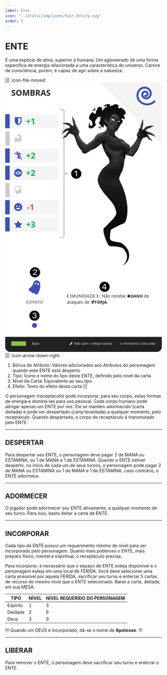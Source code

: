 ```yaml
---
label: Ente
icon: "../static/img/icons/Suit_Entity.svg"
order: 5
---
```


# ENTE

É uma espécie de alma, superior à humana. Um aglomerado de uma forma específica de energia relacionada a uma característica do universo. Carece de consciência, porém, é capaz de agir sobre a natureza.

||| :icon-file-moved:
![](../static/img/cards/entity.png)
||| :icon-arrow-down-right:
1.	Bônus de Atributo: Valores adicionados aos Atributos do personagem quando este ENTE está desperto
2.	Tipo: Ícone e nome do tipo deste ENTE, definido pelo nível da carta
3.	Nível da Carta: Equivalente ao seu tipo
4.	Efeito: Texto do efeito desta carta
|||


O personagem (receptáculo) pode incorporar, para seu corpo, estas formas de energia e dominá-las para uso pessoal. Cada corpo humano pode abrigar apenas um ENTE por vez. Ele se mantém adormecido (carta deitada) e pode ser despertado (carta levantada) a qualquer momento, pelo receptáculo. Quando despertado, o corpo do receptáculo é transmutado pelo ENTE.

---

## DESPERTAR
Para despertar seu ENTE, o personagem deve pagar 2 de MANA ou ESTAMINA, ou 1 de MANA e 1 de ESTAMINA. Quando o ENTE estiver desperto, no início de cada um de seus turnos, o personagem pode pagar 2 de MANA ou ESTAMINA ou 1 de MANA e 1 de ESTAMINA, caso contrário, o ENTE adormece.

---

## ADORMECER
O jogador pode adormecer seu ENTE ativamente, a qualquer momento de seu turno. Para isso, basta deitar a carta de ENTE.

---

## INCORPORAR
Cada tipo de ENTE possui um requerimento mínimo de nível para ser incorporado pelo personagem. Quanto mais poderoso o ENTE, mais preparo físico, mental e espiritual, o receptáculo precisa.

Para incorporar, é necessário que o espaço de ENTE esteja disponível e o personagem esteja em uma local de FERIDA. Você deve selecionar uma carta acessível por aquela FERIDA, sacrificar seu turno e enterrar 5 cartas de recurso do mesmo nível que o ENTE selecionado. Baixe a carta, deitada, em sua MESA.

TIPO     | NÍVEL | NÍVEL REQUERIDO DO PERSONAGEM
---      | ---   | ---
Espírito | 1     | 3
Deidade  | 2     | 6
Deus     | 3     | 9

!!!
Quando um DEUS é incorporado, dá-se o nome de **Apoteose**.
!!!

---

## LIBERAR
Para remover o ENTE, o personagem deve sacrificar seu turno e enterrar o ENTE.
